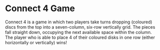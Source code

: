 # Connect 4 Game

Connect 4 is a game in which two players take turns dropping (coloured) discs from the top into a seven-column, six-row vertically grid. The pieces fall straight down, occupying the next available space within the column. The player who is able to place 4 of their coloured disks in one row (either horizontally or vertically) wins!

